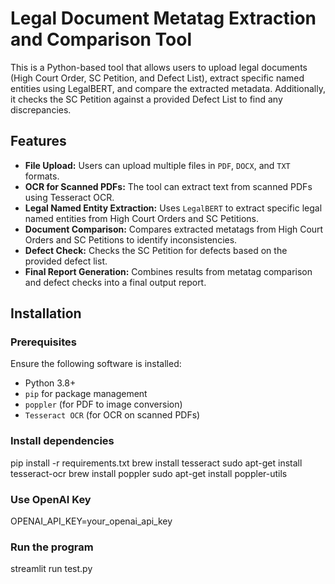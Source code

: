 # Legal Document Metatag Extraction and Comparison Tool

This is a Python-based tool that allows users to upload legal documents (High Court Order, SC Petition, and Defect List), extract specific named entities using LegalBERT, and compare the extracted metadata. Additionally, it checks the SC Petition against a provided Defect List to find any discrepancies.

## Features
- **File Upload:** Users can upload multiple files in `PDF`, `DOCX`, and `TXT` formats.
- **OCR for Scanned PDFs:** The tool can extract text from scanned PDFs using Tesseract OCR.
- **Legal Named Entity Extraction:** Uses `LegalBERT` to extract specific legal named entities from High Court Orders and SC Petitions.
- **Document Comparison:** Compares extracted metatags from High Court Orders and SC Petitions to identify inconsistencies.
- **Defect Check:** Checks the SC Petition for defects based on the provided defect list.
- **Final Report Generation:** Combines results from metatag comparison and defect checks into a final output report.

## Installation

### Prerequisites

Ensure the following software is installed:
- Python 3.8+
- `pip` for package management
- `poppler` (for PDF to image conversion)
- `Tesseract OCR` (for OCR on scanned PDFs)

### Install dependencies
pip install -r requirements.txt
brew install tesseract
sudo apt-get install tesseract-ocr
brew install poppler
sudo apt-get install poppler-utils

### Use OpenAI Key
OPENAI_API_KEY=your_openai_api_key

### Run the program
streamlit run test.py

